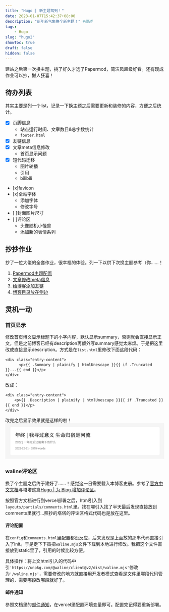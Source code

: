 ```yaml
---
title: "Hugo | 新主题驾到！"
date: 2023-01-07T15:42:37+08:00
description: "新年新气象换个新主题！" #描述
tags: 
    - Hugo
slug: "hugo2"
showToc: true
draft: false
hidden: false
---
```

建站之后第一次换主题，挑了好久才选了Papermod，简洁风超级好看。还有现成作业可以抄，懒人狂喜！

## 待办列表
其实主要是列一个list，记录一下换主题之后需要更新和装修的内容，方便之后统计。
- [x] 页脚信息
    - 站点运行时间、文章数目&总字数统计
    - ```footer.html```
- [x] 友链信息
- [x] 文章meta信息修改
    - 首页显示问题
- [x] 短代码迁移
    - 图片轮播
    - 引用
    - bilibili
- [x]favicon
- [x]全站字体
    - 添加字体
    - 修改字号
- [ ]封面图片尺寸
- [ ]评论区
    - 头像随机小怪兽
    - 添加新的表情系列


## 抄抄作业
抄了一位大佬的全套作业，很幸福的体验。列一下以供下次换主题参考（你……！
1. [Papermod主题配置](https://www.sulvblog.cn/posts/blog/build_hugo)
2. [文章修改meta信息](https://www.sulvblog.cn/posts/blog/hugo_postmeta/)
3. [给博客添加友链](https://www.sulvblog.cn/posts/blog/hugo_link/)
4. [博客目录放在侧边](https://www.sulvblog.cn/posts/blog/hugo_toc_side/)

## 灵机一动
### 首页显示
修改首页博文显示标题下的小字内容，默认显示summary，否则就会直接显示正文，但是之前博客已经有description再额外写summary感觉太麻烦。于是把这里改成直接显示description。方式是在```list.html```里修改下面这段代码：

```
<div class="entry-content">
      <p>{{ .Summary | plainify | htmlUnescape }}{{ if .Truncated }}...{{ end }}</p>
</div>
```

改成：

```
<div class="entry-content">
    <p>{{ .Description | plainify | htmlUnescape }}{{ if .Truncated }}{{ end }}</p>
</div>
```

改完之后显示效果就是这样的啦！
![ ](18.46.17.png#center)

### waline评论区
换了个主题之后终于建好了……！感觉这一日需要载入本博客史册。参考了[官方中文文档](https://waline.js.org/guide/get-started/)与塔塔这篇[Hugo | 为 Blog 增加评论区](https://mantyke.icu/posts/2021/comment/)。

按照官方文档进行到vercel部署之后，html引入到```layouts/partials/comments.html```里。找在哪引入找了半天最后发现直接放到comments里就行…照抄的塔塔的评论区格式代码也是放在这里。

#### 评论配置
在```config```和```comments.html```里配置都没反应，后来发现是上面放的那串代码直接引入了init。于是走下下策把```waline.mjs```文件下载到本地进行修改。我把这个文件直接放到static里了，引用的时候比较方便。

具体操作：将上文html引入的代码中引```'https://unpkg.com/@waline/client@v2/dist/waline.mjs'```修改为```'/waline.mjs'```，需要修改的地方就直接用开发者模式查看是文件里哪段代码管理的，需要哪段改哪段就好了。

#### 邮件通知
参照文档里的[邮件通知](https://waline.js.org/guide/features/notification.html#%E9%82%AE%E4%BB%B6%E9%80%9A%E7%9F%A5)，在vercel里配置环境变量即可。配置完记得要重新部署。